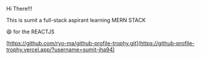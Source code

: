 Hi There!!!

This is sumit a full-stack aspirant learning MERN STACK

:smile: for the REACTJS 

[https://github.com/ryo-ma/github-profile-trophy.git](https://github-profile-trophy.vercel.app/?username=sumit-jha94)
